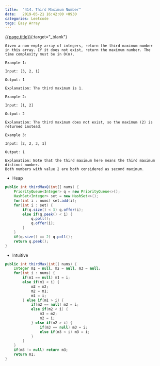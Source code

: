 ```yaml
---
title:  "414. Third Maximum Number"
date:   2019-05-21 16:42:00 +0930
categories: Leetcode
tags: Easy Array
---
```


[{{page.title}}](https://leetcode.com/problems/third-maximum-number/){:target="_blank"}

    Given a non-empty array of integers, return the third maximum number in this array. If it does not exist, return the maximum number. The time complexity must be in O(n).

    Example 1:

    Input: [3, 2, 1]

    Output: 1

    Explanation: The third maximum is 1.

    Example 2:

    Input: [1, 2]

    Output: 2

    Explanation: The third maximum does not exist, so the maximum (2) is returned instead.

    Example 3:

    Input: [2, 2, 3, 1]

    Output: 1

    Explanation: Note that the third maximum here means the third maximum distinct number.
    Both numbers with value 2 are both considered as second maximum.



* Heap

```java
public int thirdMaxQ(int[] nums) {
    PriorityQueue<Integer> q = new PriorityQueue<>();
    HashSet<Integer> set = new HashSet<>();
    for(int i : nums) set.add(i);
    for(int i : set) {
        if(q.size() < 3) q.offer(i);
        else if(q.peek() < i) {
            q.poll();
            q.offer(i);
        }
    }
    if(q.size() == 2) q.poll();
    return q.peek();
}
```

* Intuitive

```java
public int thirdMax(int[] nums) {
    Integer m1 = null, m2 = null, m3 = null;
    for(int i : nums) {
        if(m1 == null) m1 = i;
        else if(m1 < i) {
            m3 = m2;
            m2 = m1;
            m1 = i;
        } else if(m1 > i) {
            if(m2 == null) m2 = i;
            else if(m2 < i) {
                m3 = m2;
                m2 = i;
            } else if(m2 > i) {
                if(m3 == null) m3 = i;
                else if(m3 < i) m3 = i;
            }
        }
    }
    if(m3 != null) return m3;
    return m1;
}
```
